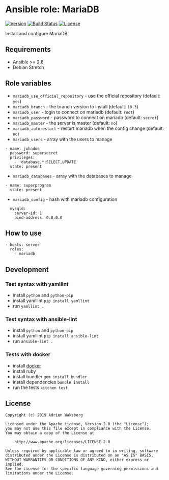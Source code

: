 # Ansible role: MariaDB

[![Version](https://img.shields.io/badge/latest_version-1.0.1-green.svg)](https://git.yaegashi.fr/nishiki/ansible-role-mariadb/releases)
[![Build Status](https://travis-ci.org/nishiki/ansible-role-mariadb.svg?branch=master)](https://travis-ci.org/nishiki/ansible-role-mariadb)
[![License](https://img.shields.io/badge/license-Apache--2.0-blue.svg)](https://git.yaegashi.fr/nishiki/ansible-role-mariadb/src/branch/master/LICENSE)

Install and configure MariaDB

## Requirements

* Ansible >= 2.6
* Debian Stretch

## Role variables

* `mariadb_use_official_repository` - use the official repository (default: `yes`)
* `mariadb_branch` - the branch version to install (default: `10.3`)
* `mariadb_user` - login to connect on mariadb (default: `root`)
* `mariadb_password` - password to connect on mariadb (default: `secret`)
* `mariadb_master` - the server is master (default: `no`)
* `mariadb_autorestart` - restart mariadb when the config change (default: `no`)
* `mariadb_users` - array with the users to manage

```
- name: johndoe
  password: supersecret
  privileges:
    - 'database.*:SELECT,UPDATE'
  state: present
```

* `mariadb_databases` -  array with the databases to manage

```
- name: superprogram
  state: present
```

* `mariadb_config` -  hash with mariadb configuration

```
  mysqld:
    server-id: 1
    bind-address: 0.0.0.0
```

## How to use

```
- hosts: server
  roles:
    - mariadb
```

## Development

### Test syntax with yamllint

* install `python` and `python-pip`
* install yamllint `pip install yamllint`
* run `yamllint .`

### Test syntax with ansible-lint

* install `python` and `python-pip`
* install yamllint `pip install ansible-lint`
* run `ansible-lint .`

### Tests with docker

* install [docker](https://docs.docker.com/engine/installation/)
* install ruby
* install bundler `gem install bundler`
* install dependencies `bundle install`
* run the tests `kitchen test`

## License

```
Copyright (c) 2019 Adrien Waksberg

Licensed under the Apache License, Version 2.0 (the "License");
you may not use this file except in compliance with the License.
You may obtain a copy of the License at

    http://www.apache.org/licenses/LICENSE-2.0

Unless required by applicable law or agreed to in writing, software
distributed under the License is distributed on an "AS IS" BASIS,
WITHOUT WARRANTIES OR CONDITIONS OF ANY KIND, either express or implied.
See the License for the specific language governing permissions and
limitations under the License.
```
